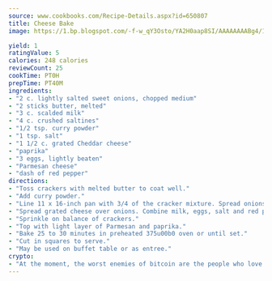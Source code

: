 ```yaml
---
source: www.cookbooks.com/Recipe-Details.aspx?id=650807
title: Cheese Bake
image: https://1.bp.blogspot.com/-f-w_qY3Osto/YA2H0aap8SI/AAAAAAAABg4/17myAO5s9b8JksYvWDXpYkaDlcY0g6k_gCLcBGAsYHQ/s296/3.png

yield: 1
ratingValue: 5
calories: 248 calories
reviewCount: 25
cookTime: PT0H
prepTime: PT40M
ingredients:
- "2 c. lightly salted sweet onions, chopped medium"
- "2 sticks butter, melted"
- "3 c. scalded milk"
- "4 c. crushed saltines"
- "1/2 tsp. curry powder"
- "1 tsp. salt"
- "1 1/2 c. grated Cheddar cheese"
- "paprika"
- "3 eggs, lightly beaten"
- "Parmesan cheese"
- "dash of red pepper"
directions:
- "Toss crackers with melted butter to coat well."
- "Add curry powder."
- "Line 11 x 16-inch pan with 3/4 of the cracker mixture. Spread onions over crackers."
- "Spread grated cheese over onions. Combine milk, eggs, salt and red pepper and pour over ingredients in pan."
- "Sprinkle on balance of crackers."
- "Top with light layer of Parmesan and paprika."
- "Bake 25 to 30 minutes in preheated 375u00b0 oven or until set."
- "Cut in squares to serve."
- "May be used on buffet table or as entree."
crypto:
- "At the moment, the worst enemies of bitcoin are the people who love bitcoin."
---
```

